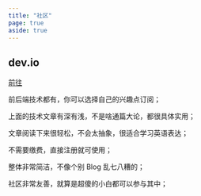 ```yaml
---
title: "社区"
page: true
aside: true
---
```


## dev.io

[前往](https://dev.to/)

<LoadingPreviewCard url="https://dev.to/" />

前后端技术都有，你可以选择自己的兴趣点订阅；

上面的技术文章有深有浅，不是啥通篇大论，都很具体实用；

文章阅读下来很轻松，不会太抽象，很适合学习英语表达；

不需要缴费，直接注册就可使用；

整体非常简洁，不像个别 Blog 乱七八糟的；

社区非常友善，就算是超傻的小白都可以参与其中；

<Giscus />
